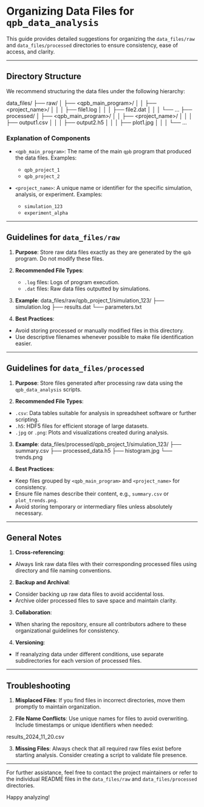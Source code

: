 # Organizing Data Files for `qpb_data_analysis`

This guide provides detailed suggestions for organizing the `data_files/raw` and
`data_files/processed` directories to ensure consistency, ease of access, and
clarity.

---

## Directory Structure

We recommend structuring the data files under the following hierarchy:

data_files/ ├── raw/ │ ├── <qpb_main_program>/ │ │ ├── <project_name>/ │ │ │ ├──
file1.log │ │ │ ├── file2.dat │ │ │ └── ... ├── processed/ │ ├──
<qpb_main_program>/ │ │ ├── <project_name>/ │ │ │ ├── output1.csv │ │ │ ├──
output2.h5 │ │ │ ├── plot1.jpg │ │ │ └── ...


### Explanation of Components
- `<qpb_main_program>`: The name of the main `qpb` program that produced the
  data files. Examples:
  - `qpb_project_1`
  - `qpb_project_2`

- `<project_name>`: A unique name or identifier for the specific simulation,
  analysis, or experiment. Examples:
  - `simulation_123`
  - `experiment_alpha`

---

## Guidelines for `data_files/raw`

1. **Purpose**: Store raw data files exactly as they are generated by the `qpb`
   program. Do not modify these files.
   
2. **Recommended File Types**:
   - `.log` files: Logs of program execution.
   - `.dat` files: Raw data files outputted by simulations.

3. **Example**: data_files/raw/qpb_project_1/simulation_123/ ├── simulation.log
├── results.dat └── parameters.txt

4. **Best Practices**:
- Avoid storing processed or manually modified files in this directory.
- Use descriptive filenames whenever possible to make file identification
  easier.

---

## Guidelines for `data_files/processed`

1. **Purpose**: Store files generated after processing raw data using the
`qpb_data_analysis` scripts.

2. **Recommended File Types**:
- `.csv`: Data tables suitable for analysis in spreadsheet software or further
  scripting.
- `.h5`: HDF5 files for efficient storage of large datasets.
- `.jpg` or `.png`: Plots and visualizations created during analysis.

3. **Example**: data_files/processed/qpb_project_1/simulation_123/ ├──
summary.csv ├── processed_data.h5 ├── histogram.jpg └── trends.png

4. **Best Practices**:
- Keep files grouped by `<qpb_main_program>` and `<project_name>` for
  consistency.
- Ensure file names describe their content, e.g., `summary.csv` or
  `plot_trends.png`.
- Avoid storing temporary or intermediary files unless absolutely necessary.

---

## General Notes

1. **Cross-referencing**:
- Always link raw data files with their corresponding processed files using
  directory and file naming conventions.

2. **Backup and Archival**:
- Consider backing up raw data files to avoid accidental loss.
- Archive older processed files to save space and maintain clarity.

3. **Collaboration**:
- When sharing the repository, ensure all contributors adhere to these
  organizational guidelines for consistency.

4. **Versioning**:
- If reanalyzing data under different conditions, use separate subdirectories
  for each version of processed files.

---

## Troubleshooting

1. **Misplaced Files**: If you find files in incorrect directories, move them
promptly to maintain organization.

2. **File Name Conflicts**: Use unique names for files to avoid overwriting.
Include timestamps or unique identifiers when needed:

results_2024_11_20.csv

3. **Missing Files**: Always check that all required raw files exist before
starting analysis. Consider creating a script to validate file presence.

---

For further assistance, feel free to contact the project maintainers or refer to
the individual README files in the `data_files/raw` and `data_files/processed`
directories.

Happy analyzing!
